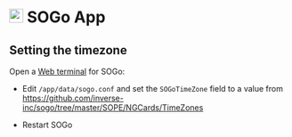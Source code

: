 # <img src="/img/sogo-logo.png" width="25px"> SOGo App

## Setting the timezone

Open a [Web terminal](/documentation/apps/#web-terminal) for SOGo:

* Edit `/app/data/sogo.conf` and set the `SOGoTimeZone` field to a value
  from https://github.com/inverse-inc/sogo/tree/master/SOPE/NGCards/TimeZones

* Restart SOGo

